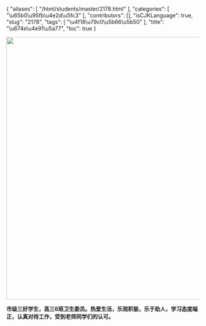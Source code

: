{
    "aliases": [
        "/html/students/master/2178.html"
    ],
    "categories": [
        "\u65b0\u95fb\u4e2d\u5fc3"
    ],
    "contributors": [],
    "isCJKLanguage": true,
    "slug": "2178",
    "tags": [
        "\u4f18\u79c0\u5b66\u5b50"
    ],
    "title": "\u674e\u4e91\u5a77",
    "toc": true
}


<img
    src="https://cdn.tfls.online/mirror/full/ee9ed06e4dcfec4684f8ac964afdf6ee33efae8d.jpg"
    style="display:block;margin-left:auto;margin-right:auto;"
    decoding="async"
    fetchpriority="auto"
    loading="lazy"
    height="684"
    width="1024"
/>




   






**市级三好学生，高三6班卫生委员。热爱生活，乐观积极，乐于助人，学习态度端正，认真对待工作，受到老师同学们的认可。**




   




